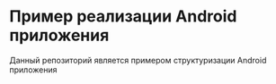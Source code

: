# Пример реализации Android приложения

Данный репозиторий является примером структуризации Android приложения